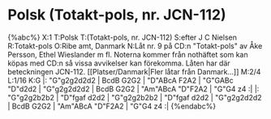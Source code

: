 # Polsk  (Totakt-pols, nr. JCN-112)

{%abc%}
X:1
T:Polsk 
T:(Totakt-pols, nr. JCN-112)
S:efter J C Nielsen
R:Totakt-pols
O:Ribe amt, Danmark
N:Låt nr. 9 på CD:n "Totakt-pols" av Åke Persson, Ethel Wieslander m fl. Noterna kommer från nothäftet som kan köpas med CD:n så vissa avvikelser kan förekomma. Låten har där beteckningen JCN-112. [[Platser/Danmark|Fler låtar från Danmark...]]
M:2/4
L:1/16
K:G
|: "G"g2g2d2d2 | BcdB G2G2 | "D"ABcA F2A2 | "G"GABc "D"d2d2 | "G"g2g2d2d2 | BcdB G2G2 | "Am"ABcA "D"F2A2 | "G"G4 z4 :|
|: "G"g2g2b2b2 | "D"fgaf d2d2 | "G"g2g2b2b2 | "D"fgaf d2d2 | "G"g2g2d2d2 | BcdB G2G2 | "Am"ABcA "D"F2A2 | "G"G4 z4 :|
{%endabc%}

